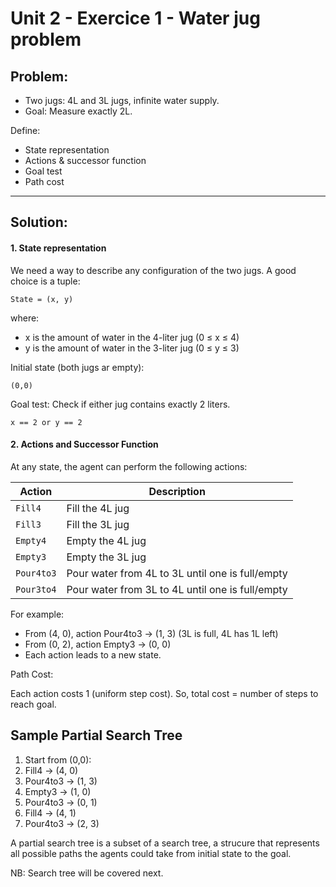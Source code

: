 # Unit 2 - Exercice 1 - Water jug problem
## Problem:
- Two jugs: 4L and 3L jugs, infinite water supply.
- Goal: Measure exactly 2L.

Define: 
- State representation
- Actions & successor function
- Goal test
- Path cost

---

## Solution:
#### 1. State representation

We need a way to describe any configuration of the two jugs. A good choice is a tuple:

```
State = (x, y)
```

where:

- x is the amount of water in the 4-liter jug (0 ≤ x ≤ 4)
- y is the amount of water in the 3-liter jug (0 ≤ y ≤ 3)

Initial state (both jugs ar empty): 
```
(0,0)
```

Goal test: Check if either jug contains exactly 2 liters.

```
x == 2 or y == 2
```

#### 2. Actions and Successor Function
At any state, the agent can perform the following actions:

| Action | Description |
| ---------- | --------------------- |
| `Fill4`    | Fill the 4L jug |
| `Fill3`    | Fill the 3L jug |
| `Empty4`   | Empty the 4L jug |
| `Empty3`   | Empty the 3L jug |
| `Pour4to3` | Pour water from 4L to 3L until one is full/empty |
| `Pour3to4` | Pour water from 3L to 4L until one is full/empty |

For example:

- From (4, 0), action Pour4to3 → (1, 3) (3L is full, 4L has 1L left)
- From (0, 2), action Empty3 → (0, 0)
- Each action leads to a new state.

Path Cost: 

Each action costs 1 (uniform step cost).
So, total cost = number of steps to reach goal.

## Sample Partial Search Tree
1. Start from (0,0):
1. Fill4 → (4, 0)
1. Pour4to3 → (1, 3)
1. Empty3 → (1, 0)
1. Pour4to3 → (0, 1)
1. Fill4 → (4, 1)
1. Pour4to3 → (2, 3)

A partial search tree is a subset of a search tree, a strucure that represents all possible paths the agents could take from initial state to the goal.

NB: Search tree will be covered next.